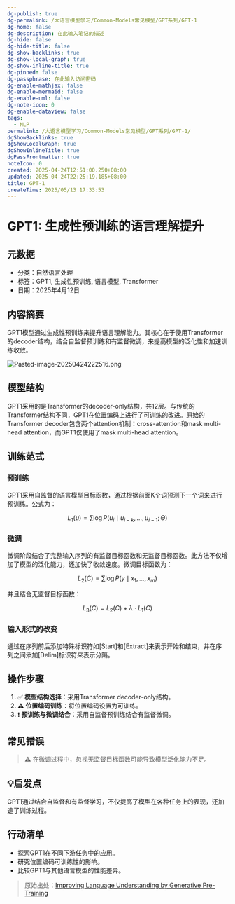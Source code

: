 ```yaml
---
dg-publish: true
dg-permalink: /大语言模型学习/Common-Models常见模型/GPT系列/GPT-1
dg-home: false
dg-description: 在此输入笔记的描述
dg-hide: false
dg-hide-title: false
dg-show-backlinks: true
dg-show-local-graph: true
dg-show-inline-title: true
dg-pinned: false
dg-passphrase: 在此输入访问密码
dg-enable-mathjax: false
dg-enable-mermaid: false
dg-enable-uml: false
dg-note-icon: 0
dg-enable-dataview: false
tags:
  - NLP
permalink: /大语言模型学习/Common-Models常见模型/GPT系列/GPT-1/
dgShowBacklinks: true
dgShowLocalGraph: true
dgShowInlineTitle: true
dgPassFrontmatter: true
noteIcon: 0
created: 2025-04-24T12:51:00.250+08:00
updated: 2025-04-24T22:25:19.185+08:00
title: GPT-1
createTime: 2025/05/13 17:33:53
---
```




# GPT1: 生成性预训练的语言理解提升

## 元数据
- 分类：自然语言处理
- 标签：GPT1, 生成性预训练, 语言模型, Transformer
- 日期：2025年4月12日


## 内容摘要
GPT1模型通过生成性预训练来提升语言理解能力。其核心在于使用Transformer的decoder结构，结合自监督预训练和有监督微调，来提高模型的泛化性和加速训练收敛。

![Pasted-image-20250424222516.png](../../.vuepress/public/img/user/%E9%99%84%E4%BB%B6/Pasted%20image%2020250424222516.png)


## 模型结构
GPT1采用的是Transformer的decoder-only结构，共12层。与传统的Transformer结构不同，GPT1在位置编码上进行了可训练的改进。原始的Transformer decoder包含两个attention机制：cross-attention和mask multi-head attention，而GPT1仅使用了mask multi-head attention。


## 训练范式

### 预训练
GPT1采用自监督的语言模型目标函数，通过根据前面K个词预测下一个词来进行预训练。公式为：

$$
L_1(u) = \sum \log P(u_i \mid u_{i-k}, \ldots, u_{i-1}; \Theta)
$$


### 微调
微调阶段结合了完整输入序列的有监督目标函数和无监督目标函数。此方法不仅增加了模型的泛化能力，还加快了收敛速度。微调目标函数为：

$$
L_2(C) = \sum \log P(y \mid x_1, \ldots, x_m)
$$

并且结合无监督目标函数：

$$
L_3(C) = L_2(C) + \lambda \cdot L_1(C)
$$


### 输入形式的改变
通过在序列前后添加特殊标识符如[Start]和[Extract]来表示开始和结束，并在序列之间添加[Delim]标识符来表示分隔。


## 操作步骤
1. ✅ **模型结构选择**：采用Transformer decoder-only结构。
2. ⚠ **位置编码训练**：将位置编码设置为可训练。
3. ❗ **预训练与微调结合**：采用自监督预训练结合有监督微调。


## 常见错误
> ⚠ 在微调过程中，忽视无监督目标函数可能导致模型泛化能力不足。


## 💡启发点
GPT1通过结合自监督和有监督学习，不仅提高了模型在各种任务上的表现，还加速了训练过程。


## 行动清单
- 探索GPT1在不同下游任务中的应用。
- 研究位置编码可训练性的影响。
- 比较GPT1与其他语言模型的性能差异。

> 原始出处：[Improving Language Understanding by Generative Pre-Training](https://openai.com)
